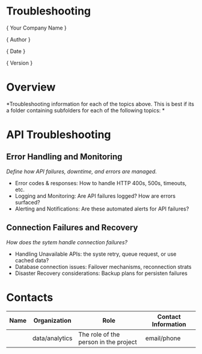 # Troubleshooting 
{ Your Company Name }

{ Author  }

{ Date }

{ Version }

# Overview

*Troubleshooting information for each of the topics above. This is best if its a folder containing subfolders for each of the following topics: *

# API Troubleshooting 

## Error Handling and Monitoring

*Define how API failures, downtime, and errors are managed.*

- Error codes & responses: How to handle HTTP 400s, 500s, timeouts, etc.
- Logging and Monitoring: Are API failures logged? How are errors surfaced?
- Alerting and Notifications: Are these automated alerts for API failures?


## Connection Failures and Recovery

*How does the sytem handle connection failures?*

- Handling Unavailable APIs: the syste retry, queue request, or use cached data?
- Database connection issues: Failover mechanisms, reconnection strats
- Disaster Recovery considerations: Backup plans for persisten failures




# Contacts

| Name | Organization   | Role                                  | Contact Information |
|------|----------------|---------------------------------------|---------------------|
|      | data/analytics | The role of the person in the project | email/phone         |
